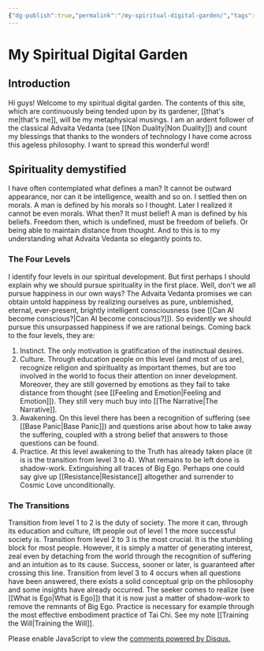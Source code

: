 ```yaml
---
{"dg-publish":true,"permalink":"/my-spiritual-digital-garden/","tags":["gardenEntry"],"created":"","updated":""}
---
```



<!-- Google tag (gtag.js) --> <script async src="https://www.googletagmanager.com/gtag/js?id=G-VTS8P5L3R1"></script> <script> window.dataLayer = window.dataLayer || []; function gtag(){dataLayer.push(arguments);} gtag('js', new Date()); gtag('config', 'G-VTS8P5L3R1'); </script>


# My Spiritual  Digital Garden

## Introduction
Hi guys! Welcome to my spiritual digital garden. The contents of this site, which are continuously being tended upon by its gardener, [[that's me\|that's me]], will be my metaphysical musings. I am an ardent follower of the classical Advaita Vedanta (see [[Non Duality\|Non Duality]]) and count my blessings that thanks to the wonders of technology I have come across this ageless philosophy.
I want to spread this wonderful word!

## Spirituality demystified
I have often contemplated what defines a man? It cannot be outward appearance, nor can it be intelligence, wealth and so on. I settled then on morals. A man is defined by his morals so I thought. Later I realized it cannot be even morals. What then? It must belief! A man is defined by his beliefs. Freedom then, which is undefined, must be freedom of beliefs. Or being able to maintain distance from thought. And to this is to my understanding what Advaita Vedanta so elegantly points to.

### The Four Levels
I identify four levels in our spiritual development. But first perhaps I should explain why we should pursue spirituality in the first place. Well, don't we all pursue happiness in our own ways? The Advaita Vedanta promises we can obtain untold happiness by realizing ourselves as pure, unblemished, eternal, ever-present, brightly intelligent consciousness (see [[Can AI become conscious?\|Can AI become conscious?]]).
So evidently we should pursue this unsurpassed happiness if we are rational beings.
Coming back to the four levels, they are:
1. Instinct. The only motivation is gratification of the instinctual desires.
2. Culture. Through education people on this level (and most of us are), recognize religion and spirituality as important themes, but are too involved in the world to focus their attention on inner development. Moreover, they are still governed by emotions as they fail to take distance from thought (see [[Feeling and Emotion\|Feeling and Emotion]]). They still very much buy into [[The Narrative\|The Narrative]].
3. Awakening. On this level there has been a recognition of suffering (see [[Base Panic\|Base Panic]]) and questions arise about how to take away the suffering, coupled with a strong belief that answers to those questions can be found.
4. Practice. At this level awakening to the Truth has already taken place (it is is the transition from level 3 to 4). What remains to be left done is shadow-work. Extinguishing all traces of Big Ego. Perhaps one could say give up [[Resistance\|Resistance]] altogether and surrender to Cosmic Love unconditionally.

### The Transitions

Transition from level 1 to 2 is the duty of society. The more it can, through its education and culture, lift people out of level 1 the more successful society is.
Transition from level 2 to 3 is the most crucial. It is the stumbling block for most people. However, it is simply a matter of generating interest, zeal even by detaching from the world through the recognition of suffering and an intuition as to its cause. Success, sooner or later, is guaranteed after crossing this line.
Transition from level 3 to 4 occurs when all questions have been answered, there exists a solid conceptual grip on the philosophy and some insights have already occurred. The seeker comes to realize (see [[What is Ego\|What is Ego]]) that it is now just a matter of shadow-work to remove the remnants of Big Ego. Practice is necessary for example through the most effective embodiment practice of Tai Chi. See my note [[Training the Will\|Training the Will]].

<script id="dsq-count-scr" src="//www-spiritual-garden-com.disqus.com/count.js" async></script>
<div id="disqus_thread"></div>
<script>
    /**
    *  RECOMMENDED CONFIGURATION VARIABLES: EDIT AND UNCOMMENT THE SECTION BELOW TO INSERT DYNAMIC VALUES FROM YOUR PLATFORM OR CMS.
    *  LEARN WHY DEFINING THESE VARIABLES IS IMPORTANT: https://disqus.com/admin/universalcode/#configuration-variables    */
    /*
    var disqus_config = function () {
    this.page.url = PAGE_URL;  // Replace PAGE_URL with your page's canonical URL variable
    this.page.identifier = PAGE_IDENTIFIER; // Replace PAGE_IDENTIFIER with your page's unique identifier variable
    };
    */
    (function() { // DON'T EDIT BELOW THIS LINE
    var d = document, s = d.createElement('script');
    s.src = 'https://www-spiritual-garden-com.disqus.com/embed.js';
    s.setAttribute('data-timestamp', +new Date());
    (d.head || d.body).appendChild(s);
    })();
</script>
<noscript>Please enable JavaScript to view the <a href="https://disqus.com/?ref_noscript">comments powered by Disqus.</a></noscript>
